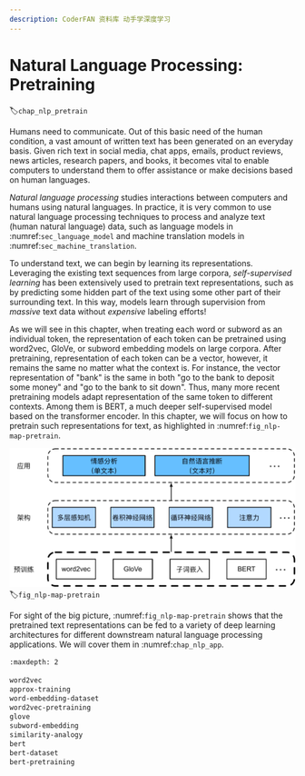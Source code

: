 ```yaml
---
description: CoderFAN 资料库 动手学深度学习
---
```


# Natural Language Processing: Pretraining
:label:`chap_nlp_pretrain`


Humans need to communicate.
Out of this basic need of the human condition, a vast amount of written text has been generated on an everyday basis.
Given rich text in social media, chat apps, emails, product reviews, news articles,  research papers, and books, it becomes vital to enable computers to understand them to offer assistance or make decisions based on human languages.

*Natural language processing* studies interactions between computers and humans using natural languages.
In practice, it is very common to use natural language processing techniques to process and analyze text (human natural language) data, such as language models in :numref:`sec_language_model` and machine translation models in :numref:`sec_machine_translation`.

To understand text, we can begin by learning
its representations.
Leveraging the existing text sequences
from large corpora,
*self-supervised learning*
has been extensively
used to pretrain text representations,
such as by predicting some hidden part of the text
using some other part of their surrounding text.
In this way,
models learn through supervision
from *massive* text data
without *expensive* labeling efforts!


As we will see in this chapter,
when treating each word or subword as an individual token,
the representation of each token can be pretrained
using word2vec, GloVe, or subword embedding models
on large corpora.
After pretraining, representation of each token can be a vector,
however, it remains the same no matter what the context is.
For instance, the vector representation of "bank" is the same
in both
"go to the bank to deposit some money"
and
"go to the bank to sit down".
Thus, many more recent pretraining models adapt representation of the same token
to different contexts.
Among them is BERT, a much deeper self-supervised model based on the transformer encoder.
In this chapter, we will focus on how to pretrain such representations for text,
as highlighted in :numref:`fig_nlp-map-pretrain`.

![Pretrained text representations can be fed to various deep learning architectures for different downstream natural language processing applications. This chapter focuses on the upstream text representation pretraining.](../img/nlp-map-pretrain.svg)
:label:`fig_nlp-map-pretrain`


For sight of the big picture,
:numref:`fig_nlp-map-pretrain` shows that
the pretrained text representations can be fed to
a variety of deep learning architectures for different downstream natural language processing applications.
We will cover them in :numref:`chap_nlp_app`.

```toc
:maxdepth: 2

word2vec
approx-training
word-embedding-dataset
word2vec-pretraining
glove
subword-embedding
similarity-analogy
bert
bert-dataset
bert-pretraining

```

